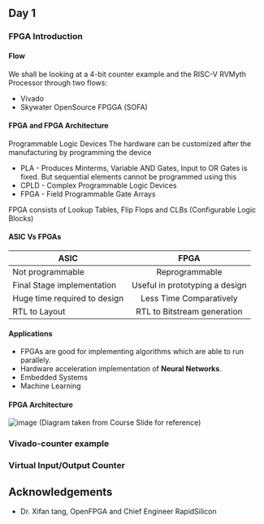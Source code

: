 
## Day 1




### FPGA Introduction

#### Flow

 We shall be looking at a 4-bit counter example and the RISC-V RVMyth Processor through two flows:
- Vivado
- Skywater OpenSource FPGGA (SOFA)

#### FPGA and FPGA Architecture

Programmable Logic Devices
The hardware can be customized after the manufacturing by programming the device
- PLA - Produces Minterms, Variable AND Gates, Input to OR Gates is fixed. But sequential elements cannot be programmed using this
- CPLD - Complex Programmable Logic Devices
- FPGA - Field Programmable Gate Arrays

FPGA consists of Lookup Tables, Flip Flops and CLBs (Configurable Logic Blocks)
#### ASIC Vs FPGAs

| ASIC                          | FPGA           |
| ---------------------         |:-------------: |
| Not programmable              | Reprogrammable |
| Final Stage implementation    | Useful in prototyping a design|  
| Huge time required to design  | Less Time Comparatively      |
| RTL to Layout                 | RTL to Bitstream generation |

#### Applications
- FPGAs are good for implementing algorithms which are able to run parallely.
- Hardware acceleration implementation of **Neural Networks**.
- Embedded Systems
- Machine Learning

#### FPGA Architecture

![image](https://user-images.githubusercontent.com/66086031/171312512-8e650388-62ec-40c5-9e9d-f9fd99baa14f.png)
(Diagram taken from Course Slide for reference)








### Vivado-counter example



### Virtual Input/Output Counter


## Acknowledgements

- Dr. Xifan tang, OpenFPGA and Chief Engineer RapidSilicon



